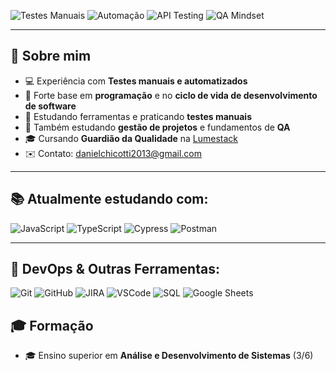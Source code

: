 
<!-- Badges de áreas de atuação -->
![Testes Manuais](https://img.shields.io/badge/-Testes%20Manuais-1E1E2E?style=for-the-badge&logoColor=white)
![Automação](https://img.shields.io/badge/-Automação-1E1E2E?style=for-the-badge)
![API Testing](https://img.shields.io/badge/-API%20Testing-1E1E2E?style=for-the-badge)
![QA Mindset](https://img.shields.io/badge/-QA%20Mindset-1E1E2E?style=for-the-badge)

---

## 🔹 Sobre mim
- 💻 Experiência com **Testes manuais e automatizados**
- 🧠 Forte base em **programação** e no **ciclo de vida de desenvolvimento de software**
- 🧪 Estudando ferramentas e praticando **testes manuais**
- 🧭 Também estudando **gestão de projetos** e fundamentos de **QA**
- 🎓 Cursando **Guardião da Qualidade** na [Lumestack](https://lumestack.com/)
- ✉️ Contato: danielchicotti2013@gmail.com

---

## 📚 Atualmente estudando com:
![JavaScript](https://img.shields.io/badge/-JavaScript-1E1E2E?style=for-the-badge&logo=javascript)
![TypeScript](https://img.shields.io/badge/-TypeScript-1E1E2E?style=for-the-badge&logo=typescript)
![Cypress](https://img.shields.io/badge/-Cypress-1E1E2E?style=for-the-badge&logo=cypress)
![Postman](https://img.shields.io/badge/-Postman-1E1E2E?style=for-the-badge&logo=postman)

---

## 🧰 DevOps & Outras Ferramentas:
![Git](https://img.shields.io/badge/-Git-1E1E2E?style=for-the-badge&logo=git)
![GitHub](https://img.shields.io/badge/-GitHub-1E1E2E?style=for-the-badge&logo=github)
![JIRA](https://img.shields.io/badge/-JIRA-1E1E2E?style=for-the-badge&logo=jira)
![VSCode](https://img.shields.io/badge/-VSCode-1E1E2E?style=for-the-badge&logo=visual-studio-code)
![SQL](https://img.shields.io/badge/-SQL-1E1E2E?style=for-the-badge&logo=sqlite)
![Google Sheets](https://img.shields.io/badge/-Google%20Sheets-1E1E2E?style=for-the-badge&logo=google-sheets)

## 🎓 Formação
- 🎓 Ensino superior em **Análise e Desenvolvimento de Sistemas** (3/6)
